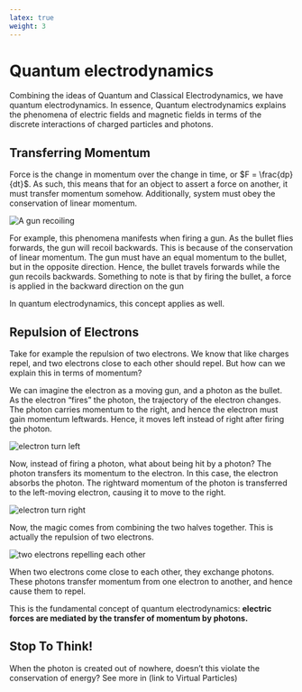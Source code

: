 ```yaml
---
latex: true
weight: 3
---
```


# Quantum electrodynamics

Combining the ideas of Quantum and Classical Electrodynamics, we have quantum electrodynamics. In essence, Quantum electrodynamics explains the phenomena of electric fields and magnetic fields in terms of the discrete interactions of charged particles and photons.

## Transferring Momentum

Force is the change in momentum over the change in time, or $F = \frac{dp}{dt}$. As such, this means that for an object to assert a force on another, it must transfer momentum somehow. Additionally, system must obey the conservation of linear momentum.

![A gun recoiling](/images/gunrecoil.gif)

For example, this phenomena manifests when firing a gun. As the bullet flies forwards, the gun will recoil backwards. This is because of the conservation of linear momentum. The gun must have an equal momentum to the bullet, but in the opposite direction. Hence, the bullet travels forwards while the gun recoils backwards. Something to note is that by firing the bullet, a force is applied in the backward direction on the gun

In quantum electrodynamics, this concept applies as well. 



## Repulsion of Electrons

Take for example the repulsion of two electrons. We know that like charges repel, and two electrons close to each other should repel. But how can we explain this in terms of momentum?

We can imagine the electron as a moving gun, and a photon as the bullet. As the electron “fires” the photon, the trajectory of the electron changes. The photon carries momentum to the right, and hence the electron must gain momentum leftwards. Hence, it moves left instead of right after firing the photon.

![electron turn left](/images/repel_left.gif)

Now, instead of firing a photon, what about being hit by a photon? The photon transfers its momentum to the electron. In this case, the electron absorbs the photon. The rightward momentum of the photon is transferred to the left-moving electron, causing it to move to the right.

![electron turn right](/images/repel_right.gif)

Now, the magic comes from combining the two halves together. This is actually the repulsion of two electrons.

![two electrons repelling each other](/images/repel_right.gif)

When two electrons come close to each other, they exchange photons. These photons transfer momentum from one electron to another, and hence cause them to repel.

This is the fundamental concept of quantum electrodynamics: **electric forces are mediated by the transfer of momentum by photons.**

 



## Stop To Think!

When the photon is created out of nowhere, doesn’t this violate the conservation of energy? See more in (link to Virtual Particles)

